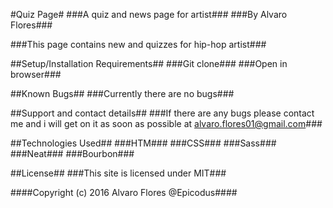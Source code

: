 #Quiz Page#
###A quiz and news page for artist###
###By Alvaro Flores###

###This page contains new and quizzes for hip-hop artist###

##Setup/Installation Requirements##
###Git clone###
###Open in browser###

##Known Bugs##
###Currently there are no bugs###

##Support and contact details##
###If there are any bugs please contact me and i will get on it as soon as possible at alvaro.flores01@gmail.com###

##Technologies Used##
###HTM###
###CSS###
###Sass###
###Neat###
###Bourbon###


##License##
###This site is licensed under MIT###

####Copyright (c) 2016 Alvaro Flores @Epicodus####
